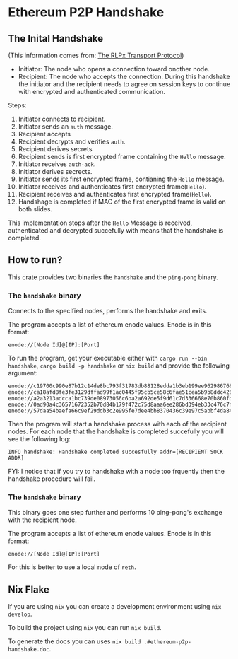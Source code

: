 # Ethereum P2P Handshake

## The Inital Handshake
(This information comes from: [The RLPx Transport Protocol](https://github.com/ethereum/devp2p/blob/master/rlpx.md#initial-handshake))
* Initiator: The node who opens a connection toward onother node.
* Recipient: The node who accepts the connection.
During this handshake the initiator and the recipient needs to agree on session keys to continue with encrypted and authenticated communication.

Steps:

1. Initiator connects to recipient.
2. Initiator sends an `auth` message.
3. Recipient accepts
4. Recipient decrypts and verifies `auth`.
5. Recipient derives secrets
6. Recipient sends is first encrypted frame containing the `Hello` message.
7. Initiator receives `auth-ack`.
8. Initiator derives secrects.
9. Initiator sends its first encrypted frame, contianing the `Hello` message.
10. Initiator receives and authenticates first encrypted frame(`Hello`).
11. Recipient receives and authenticates first encrypted frame(`Hello`).
12. Handshage is completed if MAC of the first encrypted frame is valid on both slides.

This implementation stops after the `Hello` Message is received, authenticated and decrypted succefully with means that the handshake is completed.

## How to run?
This crate provides two binaries the `handshake` and the `ping-pong` binary.

### The `handshake` binary

Connects to the specified nodes, performs the handshake and exits.

The program accepts a list of ethereum enode values. Enode is in this format: 
```text
enode://[Node Id]@[IP]:[Port]
```

To run the program, get your executable either with `cargo run --bin handshake`, `cargo build -p handshake` or `nix build` and provide the following argument:
```text
enode://c19700c990e87b12c14de8bc793f31783db88128edda1b3eb199ee962986768a743b9160d1630b22a16be564bd14bc4e529026a5843c7350567b0f6b1c7e786b@193.16.246.17:30303  enode://ca18afd8fe3fe3129dffad99f1ac0445f95cb5ce58c6fae51cea5b9b8ddc4264f25be0becd4bdba950488c6ae986a946f11c53f381fa037669c2d97bf39bfaf7@116.202.174.111:30304  enode://a2a3213adcca1bc739de08973056c6ba2a692de5f9d61c7d336668e70b860fd45d40e2194a121baa42c32991749497a92ef1db7b3a42b7c55fab5195de74f468@37.60.248.95:30303  enode://0ad90a4c36571672352b70d84b179f472c75d8aaa6ee286bd394eb33c476c7fa4406875731e2ea5de69df42313050109f7370c139e0a9c8c086c510ff98f0627@171.66.161.42:31404 enode://57daa54baefa66c9ef29ddb3c2e995fe7dee4bb8370436c39e97c5abbf4da84bb69d94ce8517ceb172f43caa9449469cced56994727a7409c72c307a5d078408@130.61.239.252:30303
```
Then the program will start a handshake process with each of the recipient nodes.
For each node that the handshake is completed succefully you will see the following log:
```text
INFO handshake: Handshake completed succesfully addr=[RECIPIENT SOCK ADDR]
```

FYI: I notice that if you try to handshake with a node too frquently then the handshake procedure will fail.

### The `handshake` binary

This binary goes one step further and performs 10 ping-pong's exchange with the recipient node.

The program accepts a list of ethereum enode values. Enode is in this format: 
```text
enode://[Node Id]@[IP]:[Port]
```

For this is better to use a local node of `reth`. 


## Nix Flake
If you are using `nix` you can create a development environment using `nix develop`.

To build the project using `nix` you can run `nix build`.

To generate the docs you can uses `nix build .#ethereum-p2p-handshake.doc`.
